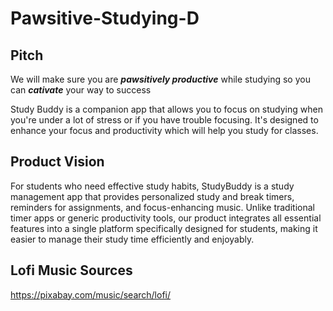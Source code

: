 # Pawsitive-Studying-D

## Pitch
We will make sure you are ***pawsitively productive*** while studying so you can ***cativate*** your way to success

Study Buddy is a companion app that allows you to focus on studying when you're under a lot of stress or if you have trouble focusing. It's designed to enhance your focus and productivity which will help you study for classes.


## Product Vision
For students who need effective study habits, StudyBuddy is a study management app that provides personalized study and break timers, reminders for assignments, and focus-enhancing music. Unlike traditional timer apps or generic productivity tools, our product integrates all essential features into a single platform specifically designed for students, making it easier to manage their study time efficiently and enjoyably.

## Lofi Music Sources
<a>https://pixabay.com/music/search/lofi/</a>
